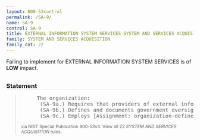 ```yaml
---
layout: 800-53control
permalink: /SA-9/
name: SA-9
control: SA-9
title: EXTERNAL INFORMATION SYSTEM SERVICES SYSTEM AND SERVICES ACQUISITION
family: SYSTEM AND SERVICES ACQUISITION
family_cnt: 22
---
```

<p class="text-info">Failing to implement for EXTERNAL INFORMATION SYSTEM SERVICES is of <b>LOW</b> impact.</p>

<h3 style="border-bottom:1px solid #ddd;margin:30px 0 8px 0;">Statement</h3>
<blockquote>
<pre>     The organization: 
      (SA-9a.) Requires that providers of external information system services comply with organizational information security requirements and employ [Assignment: organization-defined security controls] in accordance with applicable federal laws, Executive Orders, directives, policies, regulations, standards, and guidance; 
      (SA-9b.) Defines and documents government oversight and user roles and responsibilities with regard  to external information system services; and 
      (SA-9c.) Employs [Assignment: organization-defined processes, methods, and techniques] to monitor security control compliance by external service providers on an ongoing basis. 
</pre>
<p><small>via NIST Special Publication 800-53v4. View all 22 <i>SYSTEM AND SERVICES ACQUISITION</i> rules. <a href="/cce/ssg/group/$Group_id"><span class="glyphicon glyphicon-link"></span></a> </small></p>
</blockquote>

